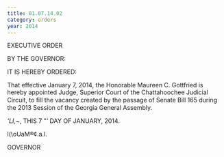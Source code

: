 ```yaml
---
title: 01.07.14.02
category: orders
year: 2014
---
```

 

EXECUTIVE ORDER

BY THE GOVERNOR:

IT IS HEREBY ORDERED:

That effective January 7, 2014, the Honorable Maureen C.
Gottfried is hereby appointed Judge, Superior Court of the
Chattahoochee Judicial Circuit, to ﬁll the vacancy created by
the passage of Senate Bill 165 during the 2013 Session of the
Georgia General Assembly.

_‘LI,~_,
THIS 7 "’ DAY OF JANUARY, 2014.

l(\oUaM®¢.a.l.

GOVERNOR

